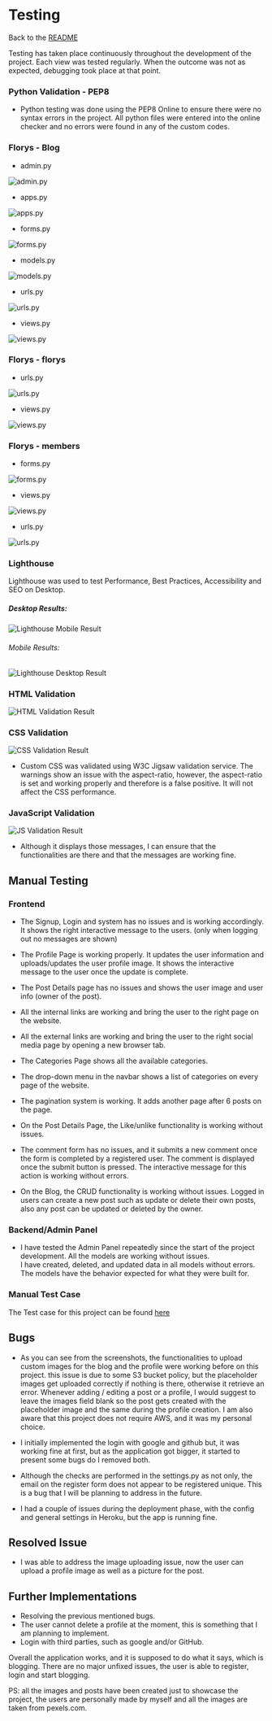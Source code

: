 # Testing
Back to the [README](README.md)

Testing has taken place continuously throughout the development of the project. Each view was tested regularly. 
  When the outcome was not as expected, debugging took place at that point.  

### Python Validation - PEP8
* Python testing was done using the PEP8 Online to ensure there were no syntax errors in the project. All python files
were entered into the online checker and no errors were found in any of the custom codes.


### Florys - Blog

- admin.py

![admin.py](assets/test/blog_pep8_admin.jpg)

- apps.py

![apps.py](assets/test/blog_pep8_apps.jpg)

- forms.py

![forms.py](assets/test/blog_pep8_forms.jpg)

- models.py

![models.py](assets/test/blog_pep8_models.jpg)

- urls.py

![urls.py](assets/test/blog_pep8_urls.jpg)

- views.py

![views.py](assets/test/blog_pep8_views.jpg)


### Florys - florys

- urls.py

![urls.py](assets/test/florys_pep8_urls.jpg)

- views.py

![views.py](assets/test/florys_pep8_views.jpg)


### Florys - members

- forms.py

![forms.py](assets/test/members_pep8_forms.jpg)

- views.py

![views.py](assets/test/members_pep8_views.jpg)

- urls.py

![urls.py](assets/test/members_pep8_urls.jpg)



### Lighthouse
Lighthouse was used to test Performance, Best Practices, Accessibility and SEO on Desktop.

##### Desktop Results:
![Lighthouse Mobile Result](assets/test/lighthouse_test_desktop.jpg)

###### Mobile Results:
![Lighthouse Desktop Result](assets/test/lighthouse_test_mobile.jpg)

### HTML Validation
![HTML Validation Result](assets/test/html_validator_results.jpg)




### CSS Validation

![CSS Validation Result](assets/test/css_validator_results.jpg)
* Custom CSS was validated using W3C Jigsaw validation service. The warnings show an issue with the aspect-ratio, however, 
the aspect-ratio is set and working properly and therefore is a false positive. It will not affect the CSS performance.

### JavaScript Validation

![JS Validation Result](assets/test/js_validator_results.jpg)

* Although it displays those messages, I can ensure that the functionalities are there and that the messages are working fine. 



## Manual Testing
### Frontend
* The Signup, Login and system has no issues and is working accordingly. It shows the right 
  interactive message to the users. (only when logging out no messages are shown)
* The Profile Page is working properly. It updates the user information and uploads/updates the 
  user profile image. It shows the interactive message to the user once the update is complete.
* The Post Details page has no issues and shows the user image and user info (owner of the post).
* All the internal links are working and bring the user to the right page on the website.
* All the external links are working and bring the user to the right social media page by opening a new browser tab.
* The Categories Page shows all the available categories.
* The drop-down menu in the navbar shows a list of categories on every page of the website.


* The pagination system is working. It adds another page after 6 posts on the page.
* On the Post Details Page, the Like/unlike functionality is working without issues.
* The comment form has no issues, and it submits a new comment once the form is completed by a
  registered user. 
  The comment is displayed once the submit button is pressed. The interactive message for 
  this action is working without errors. 

* On the Blog, the CRUD functionality is working without issues. Logged in users can create a new 
  post such as update or delete their own posts, also any post can be updated or deleted by the owner.  

### Backend/Admin Panel
* I have tested the Admin Panel repeatedly since the start of the project development. All the models are working without issues.  
  I have created, deleted, and updated data in all models without errors. The models have the behavior expected for what they were built for.


### Manual Test Case
The Test case for this project can be found [here](https://docs.google.com/spreadsheets/d/1CiuYo534FCLScvpeDLh2PPmHYfuY1Ati7bLFGkS_Fq4/edit?usp=sharing)


## Bugs

- As you can see from the screenshots, the functionalities to upload custom images for the blog and the profile were working before on this project. 
this issue is due to some S3 bucket policy, but the placeholder images get uploaded correctly if nothing is there, otherwise it retrieve an error. 
Whenever adding / editing a post or a profile, I would suggest to leave the images field blank so the post gets created with the placeholder image and the same during the profile creation. 
I am also aware that this project does not require AWS, and it was my personal choice.

- I initially implemented the login with google and github but, it was working fine at first, but as the application got bigger,
it started to present some bugs do I removed both. 

- Although the checks are performed in the settings.py as not only, the email on the register form does not appear to be registered unique.
This is a bug that I will be planning to address in the future.

- I had a couple of issues during the deployment phase, with the config and general settings in Heroku, but the app is running fine.


## Resolved Issue

- I was able to address the image uploading issue, now the user can upload a profile image as well as a picture for the post.


## Further Implementations

- Resolving the previous mentioned bugs.
- The user cannot delete a profile at the moment, this is something that I am planning to implement.
- Login with third parties, such as google and/or GitHub.





Overall the application works, and it is supposed to do what it says, which is blogging. 
There are no major unfixed issues, the user is able to register, login and start blogging. 

PS: all the images and posts have been created just to showcase the project, the users are personally made by myself and all the images are taken from pexels.com.